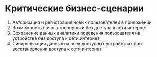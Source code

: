 # Критические бизнес-сценарии

1. Авторизация и регистрация новых пользователей в приложении
2. Возможность начала тренировки без доступа к сети интернет
3. Сохранение данных аналитики поведения пользователя на устройстве без доступа к сети интернет
4. Синхронизация данных на всех доступных устройствах при восстановлении доступа к сети интернет
